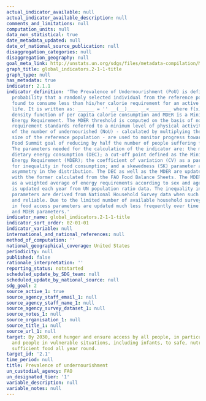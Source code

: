 ```yaml
---
actual_indicator_available: null
actual_indicator_available_description: null
comments_and_limitations: null
computation_units: null
data_non_statistical: true
date_metadata_updated: null
date_of_national_source_publication: null
disaggregation_categories: null
disaggregation_geography: null
goal_meta_link: http://unstats.un.org/sdgs/files/metadata-compilation/Metadata-Goal-2.pdf
graph_title: global_indicators.2-1-1-title
graph_type: null
has_metadata: true
indicator: 2.1.1
indicator_definition: 'The Prevalence of Undernourishment (PoU) is defined as the
  probability that a randomly selected individual from the reference population is
  found to consume less than his/her calorie requirement for an active and healthy
  life. It is written as: ______ = '' __(__)____ __<________ where f(x) is the probability
  density function of per capita calorie consumption and MDER is a Minimum Dietary
  Energy Requirement. The MDER threshold is computed on the basis of normative energy
  requirement standards referred to a minimum level of physical activity. Estimates
  of the number of undernourished (NoU) - calculated by multiplying the PoU by the
  size of the reference population - are used to monitor progress towards the World
  Food Summit goal of reducing by half the number of people suffering from undernourishment.
  The parameters needed for the calculation of the indicator are: the mean level of
  dietary energy consumption (DEC); a cut-off point defined as the Minimum Dietary
  Energy Requirement (MDER); the coefficient of variation (CV) as a parameter accounting
  for inequality in food consumption; and a skewedness (SK) parameter accounting for
  asymmetry in the distribution. The DEC as well as the MDER are updated annually,
  with the former calculated from the FAO Food Balance Sheets. The MDER is calculated
  as a weighted average of energy requirements according to sex and age class, and
  is updated each year from UN population ratio data. The inequality in food consumption
  parameters are derived from National Household Survey data when such data is available
  and reliable. Due to the limited number of available household surveys, the inequality
  in food access parameters are updated much less frequently over time than the DEC
  and MDER parameters.'
indicator_name: global_indicators.2-1-1-title
indicator_sort_order: 02-01-01
indicator_variable: null
international_and_national_references: null
method_of_computation: ''
national_geographical_coverage: United States
periodicity: null
published: false
rationale_interpretation: ''
reporting_status: notstarted
scheduled_update_by_SDG_team: null
scheduled_update_by_national_source: null
sdg_goal: 2
source_active_1: true
source_agency_staff_email_1: null
source_agency_staff_name_1: null
source_agency_survey_dataset_1: null
source_notes_1: null
source_organisation_1: null
source_title_1: null
source_url_1: null
target: By 2030, end hunger and ensure access by all people, in particular the poor
  and people in vulnerable situations, including infants, to safe, nutritious and
  sufficient food all year round.
target_id: '2.1'
time_period: null
title: Prevalence of undernourishment
un_custodial_agency: FAO
un_designated_tier: '1'
variable_description: null
variable_notes: null
---
```

